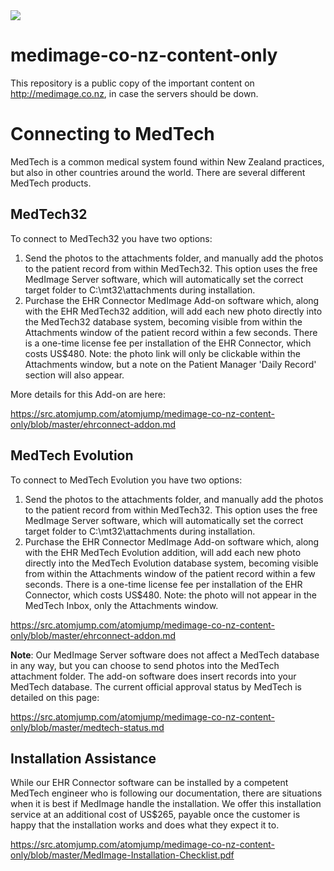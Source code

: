 <img src="https://atomjump.com/images/logo80.png">



# medimage-co-nz-content-only
This repository is a public copy of the important content on http://medimage.co.nz,  in case the servers should be down.

# Connecting to MedTech

MedTech is a common medical system found within New Zealand practices, but also in other countries around the world. There are several different MedTech products.

## MedTech32

To connect to MedTech32 you have two options:

1. Send the photos to the attachments folder, and manually add the photos to the patient record from within MedTech32. This option uses the free MedImage Server software, which will automatically set the correct target folder to C:\mt32\attachments during installation.
2. Purchase the EHR Connector MedImage Add-on software which, along with the EHR MedTech32 addition, will add each new photo directly into the MedTech32 database system, becoming visible from within the Attachments window of the patient record within a few seconds. There is a one-time license fee per installation of the EHR Connector, which costs US$480. Note: the photo link will only be clickable within the Attachments window, but a note on the Patient Manager 'Daily Record' section will also appear.

More details for this Add-on are here: 

https://src.atomjump.com/atomjump/medimage-co-nz-content-only/blob/master/ehrconnect-addon.md

## MedTech Evolution

To connect to MedTech Evolution you have two options:

1. Send the photos to the attachments folder, and manually add the photos to the patient record from within MedTech32. This option uses the free MedImage Server software, which will automatically set the correct target folder to C:\mt32\attachments during installation.
2. Purchase the EHR Connector MedImage Add-on software which, along with the EHR MedTech Evolution addition, will add each new photo directly into the MedTech Evolution database system, becoming visible from within the Attachments window of the patient record within a few seconds. There is a one-time license fee per installation of the EHR Connector, which costs US$480. Note: the photo will not appear in the MedTech Inbox, only the Attachments window.

https://src.atomjump.com/atomjump/medimage-co-nz-content-only/blob/master/ehrconnect-addon.md


__Note__: Our MedImage Server software does not affect a MedTech database in any way, but you can choose to send photos into the MedTech attachment folder. The add-on software does insert records into your MedTech database. The current official approval status by MedTech is detailed on this page:

https://src.atomjump.com/atomjump/medimage-co-nz-content-only/blob/master/medtech-status.md


## Installation Assistance

While our EHR Connector software can be installed by a competent MedTech engineer who is following our documentation, there are situations when it is best if MedImage handle the installation. We offer this installation service at an additional cost of US$265, payable once the customer is happy that the installation works and does what they expect it to.

https://src.atomjump.com/atomjump/medimage-co-nz-content-only/blob/master/MedImage-Installation-Checklist.pdf
